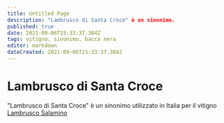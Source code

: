 ```yaml
---
title: Untitled Page
description: "Lambrusco di Santa Croce" è un sinonimo.
published: true
date: 2021-09-06T15:33:37.384Z
tags: vitigno, sinonimo, bacca nera
editor: markdown
dateCreated: 2021-09-06T15:33:37.384Z
---
```


# Lambrusco di Santa Croce
"Lambrusco di Santa Croce" è un sinonimo utilizzato in Italia per il vitigno [Lambrusco Salamino](/vitigni/Italia/bacca-nera/lambrusco-salamino)